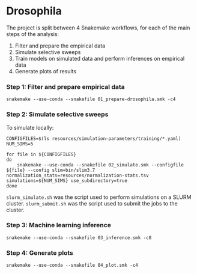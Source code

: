 
Drosophila
==========

The project is split between 4 Snakemake workflows, for each of the main steps of the analysis:

1. Filter and prepare the empirical data
2. Simulate selective sweeps
3. Train models on simulated data and perform inferences on empirical data
4. Generate plots of results


### Step 1: Filter and prepare empirical data

    snakemake --use-conda --snakefile 01_prepare-drosophila.smk -c4
	
	
### Step 2: Simulate selective sweeps

To simulate locally:

    CONFIGFILES=$(ls resources/simulation-parameters/training/*.yaml)
	NUM_SIMS=5
    
    for file in ${CONFIGFILES}
    do
        snakemake --use-conda --snakefile 02_simulate.smk --configfile ${file} --config slim=bin/slim3.7 normalization_stats=resources/normalization-stats.tsv simulations=${NUM_SIMS} use_subdirectory=true
    done

`slurm_simulate.sh` was the script used to perform simulations on a SLURM cluster. `slurm_submit.sh` was the script used to submit the jobs to the cluster.


### Step 3: Machine learning inference

    snakemake --use-conda --snakefile 03_inference.smk -c8


### Step 4: Generate plots

    snakemake --use-conda --snakefile 04_plot.smk -c4
